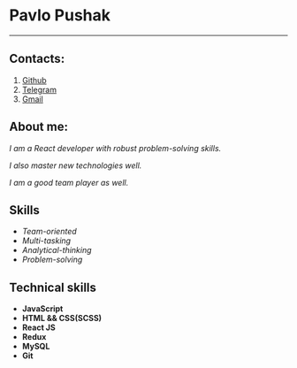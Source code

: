 # Pavlo Pushak
***
## Contacts:
1. [Github](https://github.com/pashapushak1996)
2. [Telegram](https://t.me/dolar001k)
3. [Gmail](mailto:pavlopushak1996@gmail.com)

## About me:
_I am a React developer with
robust problem-solving skills._


_I also master new technologies
well._

_I am a good team player as
well._

## Skills
* _Team-oriented_
* _Multi-tasking_
* _Analytical-thinking_
* _Problem-solving_

## Technical skills
* **JavaScript**
* **HTML && CSS(SCSS)**
* **React JS**
* **Redux**
* **MySQL**
* **Git**
